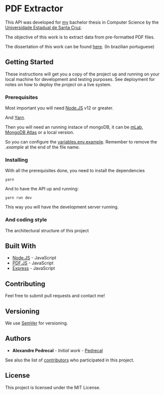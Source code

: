 # PDF Extractor

This API was developed for [my](https://www.github.com/pedrecal) bachelor thesis in Computer Science by the [Universidade Estadual de Santa Cruz](http://www.uesc.br).

The objective of this work is to extract data from pre-formatted PDF files.

The dissertation of this work can be found [here](https://github.com/pedrecal/PDFExtractor-TCC-TeX). (In brazilian portuguese)

## Getting Started

These instructions will get you a copy of the project up and running on your local machine for development and testing purposes. See deployment for notes on how to deploy the project on a live system.

### Prerequisites

Most important you will need [Node.JS](https://nodejs.org/) v12 or greater.

And [Yarn](https://yarnpkg.com/).

Then you will need an running instace of mongoDB, it can be [mLab](http://mlab.com/), [MongoDB Atlas](https://www.mongodb.com/cloud/atlas) or a local version.

So you can configure the [variables.env.example](variables.env.example). Remember to remove the *.example* at the end of the file name.

### Installing

With all the prerequisites done, you need to install the dependencies

```
yarn
```

And to have the API up and running:

```
yarn run dev
```

This way you will have the development server running.

<!-- ## Running the tests

Explain how to run the automated tests for this system

### Break down into end to end tests

Explain what these tests test and why

```
Give an example
``` -->

### And coding style

The architectural structure of this project

<!-- ## Deployment

Add additional notes about how to deploy this on a live system -->

## Built With

* [Node.JS]() - JavaScript
* [PDF.JS]() - JavaScript
* [Express]() - JavaScript

## Contributing

Feel free to submit pull requests and contact me!

## Versioning

We use [SemVer](http://semver.org/) for versioning.
<!-- For the versions available, see the [tags on this repository](https://github.com/your/project/tags). -->

## Authors

* **Alexandre Pedrecal** - *Initial work* - [Pedrecal](https://github.com/pedrecal)

See also the list of [contributors](https://github.com/pedrecal/PDF_Extractor-API/contributors) who participated in this project.

## License

This project is licensed under the MIT License.

<!-- ## Acknowledgments

* Hat tip to anyone whose code was used
* Inspiration
* etc -->
